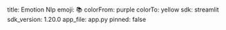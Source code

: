 title: Emotion Nlp
emoji: 📚
colorFrom: purple
colorTo: yellow
sdk: streamlit
sdk_version: 1.20.0
app_file: app.py
pinned: false
